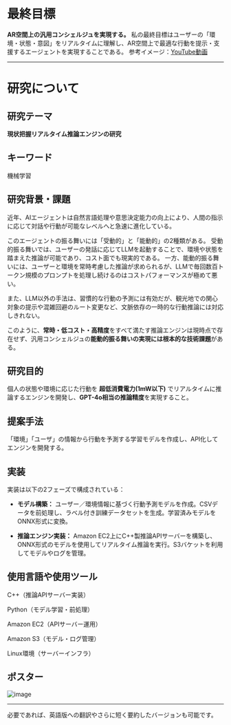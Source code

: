 # 最終目標

**AR空間上の汎用コンシェルジュを実現する。**
私の最終目標はユーザーの「環境・状態・意図」をリアルタイムに理解し、AR空間上で最適な行動を提示・支援するエージェントを実現することである。
参考イメージ：[YouTube動画](https://www.youtube.com/watch?v=RsXael79U5Y)

---

# 研究について

## 研究テーマ

**現状把握リアルタイム推論エンジンの研究**

## キーワード
機械学習

## 研究背景・課題
近年、AIエージェントは自然言語処理や意思決定能力の向上により、人間の指示に応じて対話や行動が可能なレベルへと急速に進化している。

このエージェントの振る舞いには「受動的」と「能動的」の2種類がある。
受動的振る舞いでは、ユーザーの発話に応じてLLMを起動することで、環境や状態を踏まえた推論が可能であり、コスト面でも現実的である。
一方、能動的振る舞いには、ユーザーと環境を常時考慮した推論が求められるが、LLMで毎回数百トークン規模のプロンプトを処理し続けるのはコストパフォーマンスが極めて悪い。

また、LLM以外の手法は、習慣的な行動の予測には有効だが、観光地での関心対象の提示や混雑回避のルート変更など、文脈依存の一時的な行動推論には対応しきれない。

このように、**常時・低コスト・高精度**をすべて満たす推論エンジンは現時点で存在せず、汎用コンシェルジュの**能動的振る舞いの実現には根本的な技術課題**がある。



## 研究目的

個人の状態や環境に応じた行動を **超低消費電力(1mW以下)** でリアルタイムに推論するエンジンを開発し、**GPT-4o相当の推論精度**を実現すること。

## 提案手法

「環境」「ユーザ」の情報から行動を予測する学習モデルを作成し、API化してエンジンを開発する。

## 実装

実装は以下の2フェーズで構成されている：

* **モデル構築：**
  ユーザー／環境情報に基づく行動予測モデルを作成。CSVデータを前処理し、ラベル付き訓練データセットを生成。学習済みモデルをONNX形式に変換。

* **推論エンジン実装：**
  Amazon EC2上にC++製推論APIサーバーを構築し、ONNX形式のモデルを使用してリアルタイム推論を実行。S3バケットを利用してモデルやログを管理。

## 使用言語や使用ツール
C++（推論APIサーバー実装）

Python（モデル学習・前処理）

Amazon EC2（APIサーバー運用）

Amazon S3（モデル・ログ管理）

Linux環境（サーバーインフラ）

## ポスター

![image](https://github.com/user-attachments/assets/a5f8540b-5013-4243-bf44-e45266c67164)

---

必要であれば、英語版への翻訳やさらに短く要約したバージョンも可能です。

